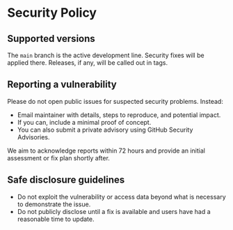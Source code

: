 # Security Policy

## Supported versions

The `main` branch is the active development line. Security fixes will be applied there. Releases, if any, will be called out in tags.

## Reporting a vulnerability

Please do not open public issues for suspected security problems. Instead:

- Email maintainer with details, steps to reproduce, and potential impact.
- If you can, include a minimal proof of concept.
- You can also submit a private advisory using GitHub Security Advisories.

We aim to acknowledge reports within 72 hours and provide an initial assessment or fix plan shortly after.

## Safe disclosure guidelines

- Do not exploit the vulnerability or access data beyond what is necessary to demonstrate the issue.
- Do not publicly disclose until a fix is available and users have had a reasonable time to update.
